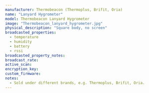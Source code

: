 ```yaml
---
manufacturer: Thermobeacon (Thermoplus, Brifit, Oria)
name: "Lanyard Hygrometer"
model: Thermobeacon Lanyard Hygrometer
image: "Thermobeacon_lanyard_hygrometer.jpg"
physical_description: "Square body, no screen"
broadcasted_properties:
  - temperature
  - humidity
  - battery
  - rssi
broadcasted_property_notes:
broadcast_rate:
active_scan:
encryption_key:
custom_firmware:
notes:
  - Sold under different brands, e.g. Thermoplus, Brifit, Oria.
---
```

